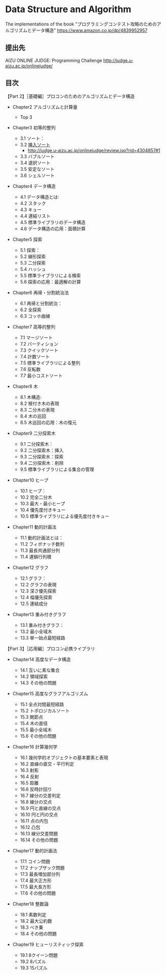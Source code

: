 # Data Structure and Algorithm
The implementations of the book "プログラミングコンテスト攻略のためのアルゴリズムとデータ構造"
https://www.amazon.co.jp/dp/4839952957

## 提出先

AIZU ONLINE JUDGE: Programming Challenge http://judge.u-aizu.ac.jp/onlinejudge/

## 目次

【Part 2】［基礎編］プロコンのためのアルゴリズムとデータ構造

- Chapter2 アルゴリズムと計算量
  - Top 3

- Chapter3 初等的整列
  - 3.1 ソート：
  - 3.2 [挿入ソート](https://github.com/ryosuketter/data-structures-and-algorithm/blob/master/Chapter3/ALDS1_1_A_Insertion_Sort.js)
    - http://judge.u-aizu.ac.jp/onlinejudge/review.jsp?rid=4304857#1
  - 3.3 バブルソート
  - 3.4 選択ソート
  - 3.5 安定なソート
  - 3.6 シェルソート

- Chapter4 データ構造
  - 4.1 データ構造とは: 
  - 4.2 スタック
  - 4.3 キュー
  - 4.4 連結リスト
  - 4.5 標準ライブラリのデータ構造
  - 4.6 データ構造の応用：面積計算

- Chapter5 探索
  - 5.1 探索：
  - 5.2 線形探索
  - 5.3 二分探索
  - 5.4 ハッシュ
  - 5.5 標準ライブラリによる検索
  - 5.6 探索の応用：最適解の計算

- Chapter6 再帰・分割統治法
  - 6.1 再帰と分割統治：
  - 6.2 全探索
  - 6.3 コッホ曲線

- Chapter7 高等的整列
  - 7.1 マージソート
  - 7.2 パーティション
  - 7.3 クイックソート
  - 7.4 計数ソート
  - 7.5 標準ライブラリによる整列
  - 7.6 反転数
  - 7.7 最小コストソート

- Chapter8 木
  - 8.1 木構造: 
  - 8.2 根付き木の表現
  - 8.3 二分木の表現
  - 8.4 木の巡回
  - 8.5 木巡回の応用：木の復元

- Chapter9 二分探索木
  - 9.1 二分探索木：
  - 9.2 二分探索木：挿入
  - 9.3 二分探索木：探索
  - 9.4 二分探索木：削除
  - 9.5 標準ライブラリによる集合の管理

- Chapter10 ヒープ
  - 10.1 ヒープ：
  - 10.2 完全二分木
  - 10.3 最大・最小ヒープ
  - 10.4 優先度付きキュー
  - 10.5 標準ライブラリによる優先度付きキュー

- Chapter11 動的計画法
  - 11.1 動的計画法とは：
  - 11.2 フィボナッチ数列
  - 11.3 最長共通部分列
  - 11.4 連鎖行列積

- Chapter12 グラフ
  - 12.1 グラフ：
  - 12.2 グラフの表現
  - 12.3 深さ優先探索
  - 12.4 幅優先探索
  - 12.5 連結成分

- Chapter13 重み付きグラフ
  - 13.1 重み付きグラフ：
  - 13.2 最小全域木
  - 13.3 単一始点最短経路

【Part 3】［応用編］プロコン必携ライブラリ

- Chapter14 高度なデータ構造
  - 14.1 互いに素な集合
  - 14.2 領域探索
  - 14.3 その他の問題

- Chapter15 高度なグラフアルゴリズム
  - 15.1 全点対間最短経路
  - 15.2 トポロジカルソート
  - 15.3 関節点
  - 15.4 木の直径
  - 15.5 最小全域木
  - 15.6 その他の問題

- Chapter16 計算幾何学
  - 16.1 幾何学的オブジェクトの基本要素と表現
  - 16.2 直線の直交・平行判定
  - 16.3 射影
  - 16.4 反射
  - 16.5 距離
  - 16.6 反時計回り
  - 16.7 線分の交差判定
  - 16.8 線分の交点
  - 16.9 円と直線の交点
  - 16.10 円と円の交点
  - 16.11 点の内包
  - 16.12 凸包
  - 16.13 線分交差問題
  - 16.14 その他の問題

- Chapter17 動的計画法
  - 17.1 コイン問題
  - 17.2 ナップザック問題
  - 17.3 最長増加部分列
  - 17.4 最大正方形
  - 17.5 最大長方形
  - 17.6 その他の問題

- Chapter18 整数論
  - 18.1 素数判定
  - 18.2 最大公約数
  - 18.3 べき乗
  - 18.4 その他の問題

- Chapter19 ヒューリスティック探索
  - 19.1 8クイーン問題
  - 19.2 8パズル
  - 19.3 15パズル